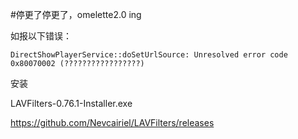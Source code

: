 #停更了停更了，omelette2.0 ing


如报以下错误：

```
DirectShowPlayerService::doSetUrlSource: Unresolved error code 0x80070002 (?????????????????)
```

安装

LAVFilters-0.76.1-Installer.exe

https://github.com/Nevcairiel/LAVFilters/releases